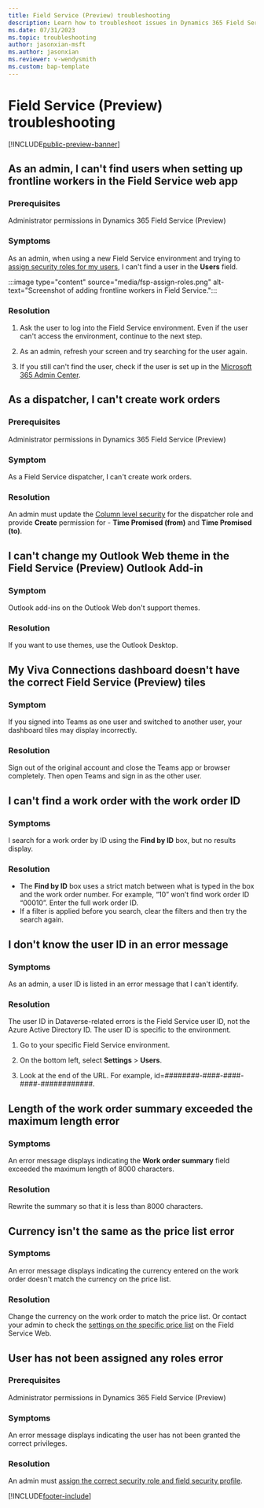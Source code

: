 ```yaml
---
title: Field Service (Preview) troubleshooting
description: Learn how to troubleshoot issues in Dynamics 365 Field Service (Preview).
ms.date: 07/31/2023
ms.topic: troubleshooting
author: jasonxian-msft
ms.author: jasonxian
ms.reviewer: v-wendysmith
ms.custom: bap-template
---
```


# Field Service (Preview) troubleshooting

[!INCLUDE[public-preview-banner](../../includes/public-preview-banner.md)]

## As an admin, I can't find users when setting up frontline workers in the Field Service web app

### Prerequisites

Administrator permissions in Dynamics 365 Field Service (Preview)

### Symptoms

As an admin, when using a new Field Service environment and trying to [assign security roles for my users](flw-admin.md#assign-security-roles-and-field-security-profiles), I can't find a user in the **Users** field.

   :::image type="content" source="media/fsp-assign-roles.png" alt-text="Screenshot of adding frontline workers in Field Service.":::

### Resolution

1. Ask the user to log into the Field Service environment. Even if the user can't access the environment, continue to the next step.

1. As an admin, refresh your screen and try searching for the user again.

1. If you still can't find the user, check if the user is set up in the [Microsoft 365 Admin Center](https://admin.microsoft.com/).

## As a dispatcher, I can't create work orders

### Prerequisites

Administrator permissions in Dynamics 365 Field Service (Preview)

### Symptom

As a Field Service dispatcher, I can't create work orders.

### Resolution

An admin must update the [Column level security](flw-admin.md#set-up-column-level-security-optional) for the dispatcher role and provide **Create** permission for - **Time Promised (from)** and **Time Promised (to)**.

## I can't change my Outlook Web theme in the Field Service (Preview) Outlook Add-in

### Symptom

Outlook add-ins on the Outlook Web don't support themes.

### Resolution

If you want to use themes, use the Outlook Desktop.

## My Viva Connections dashboard doesn't have the correct Field Service (Preview) tiles

### Symptom

If you signed into Teams as one user and switched to another user, your dashboard tiles may display incorrectly.

### Resolution

Sign out of the original account and close the Teams app or browser completely. Then open Teams and sign in as the other user.

## I can't find a work order with the work order ID

### Symptoms

I search for a work order by ID using the **Find by ID** box, but no results display.

### Resolution

- The **Find by ID** box uses a strict match between what is typed in the box and the work order number. For example, “10” won’t find work order ID “00010”. Enter the full work order ID.
- If a filter is applied before you search, clear the filters and then try the search again.

## I don't know the user ID in an error message

### Symptoms

As an admin, a user ID is listed in an error message that I can't identify.

### Resolution

The user ID in Dataverse-related errors is the Field Service user ID, not the Azure Active Directory ID. The user ID is specific to the environment.

1. Go to your specific Field Service environment.

1. On the bottom left, select **Settings** > **Users**.

1. Look at the end of the URL. For example, id=########-####-####-####-############.

## Length of the work order summary exceeded the maximum length error

### Symptoms

An error message displays indicating the **Work order summary** field exceeded the maximum length of 8000 characters.

### Resolution

Rewrite the summary so that it is less than 8000 characters.

## Currency isn't the same as the price list error

### Symptoms

An error message displays indicating the currency entered on the work order doesn't match the currency on the price list.

### Resolution

Change the currency on the work order to match the price list. Or contact your admin to check the [settings on the specific price list](../create-price-list.md) on the Field Service Web.

## User has not been assigned any roles error

### Prerequisites

Administrator permissions in Dynamics 365 Field Service (Preview)

### Symptoms

An error message displays indicating the user has not been granted the correct privileges.

### Resolution

An admin must [assign the correct security role and field security profile](flw-admin.md#assign-security-roles-and-field-security-profiles).

[!INCLUDE[footer-include](../../includes/footer-banner.md)]
